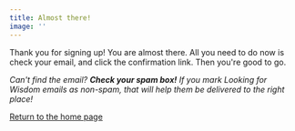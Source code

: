 ```yaml
---
title: Almost there!
image: ''
---
```

Thank you for signing up! You are almost there. All you need to do now is check your email, and click the confirmation link. Then you're good to go.

*Can't find the email?* ***Check your spam box!*** *If you mark Looking for Wisdom emails as non-spam, that will help them be delivered to the right place!*<br />

<div class="section__navigation"><a href="/" class="button button--primary button-section">Return to the home page</a></div>